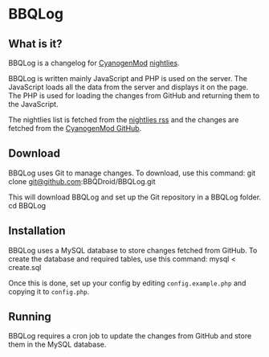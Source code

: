 BBQLog
======

What is it?
-----------

BBQLog is a changelog for [CyanogenMod](http://cyanogenmod.com) [nightlies](http://get.cm). 

BBQLog is written mainly JavaScript and PHP is used on the server. The JavaScript loads all the data from the server and displays it on the page. The PHP is used for loading the changes from GitHub and returning them to the JavaScript.

The nightlies list is fetched from the [nightlies rss](http://get.cm/rss) and the changes are fetched from the [CyanogenMod GitHub](http://github.com/CyanogenMod).


Download
--------

BBQLog uses Git to manage changes. To download, use this command:
    git clone git@github.com:BBQDroid/BBQLog.git

This will download BBQLog and set up the Git repository in a BBQLog folder.
    cd BBQLog


Installation
------------

BBQLog uses a MySQL database to store changes fetched from GitHub.
To create the database and required tables, use this command:
    mysql < create.sql

Once this is done, set up your config by editing `config.example.php` and copying it to `config.php`.


Running
-------

BBQLog requires a cron job to update the changes from GitHub and store them in the MySQL database.

